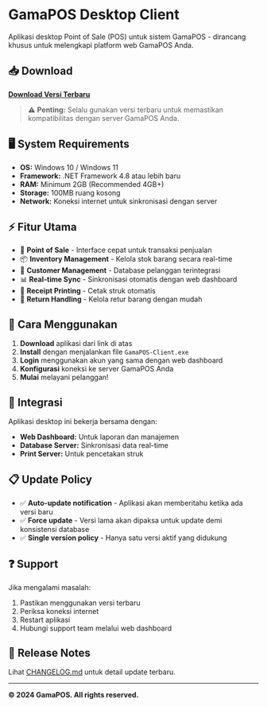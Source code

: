 # GamaPOS Desktop Client

Aplikasi desktop Point of Sale (POS) untuk sistem GamaPOS - dirancang khusus untuk melengkapi platform web GamaPOS Anda.

## 📥 Download

**[Download Versi Terbaru](https://github.com/USERNAME/gamapos-client/releases/latest/download/GamaPOS-Client.exe)**

> ⚠️ **Penting:** Selalu gunakan versi terbaru untuk memastikan kompatibilitas dengan server GamaPOS Anda.

## 🖥️ System Requirements

- **OS:** Windows 10 / Windows 11
- **Framework:** .NET Framework 4.8 atau lebih baru
- **RAM:** Minimum 2GB (Recommended 4GB+)
- **Storage:** 100MB ruang kosong
- **Network:** Koneksi internet untuk sinkronisasi dengan server

## ⚡ Fitur Utama

- 🏪 **Point of Sale** - Interface cepat untuk transaksi penjualan
- 📦 **Inventory Management** - Kelola stok barang secara real-time
- 👥 **Customer Management** - Database pelanggan terintegrasi
- 📊 **Real-time Sync** - Sinkronisasi otomatis dengan web dashboard
- 🧾 **Receipt Printing** - Cetak struk otomatis
- 🔄 **Return Handling** - Kelola retur barang dengan mudah

## 🚀 Cara Menggunakan

1. **Download** aplikasi dari link di atas
2. **Install** dengan menjalankan file `GamaPOS-Client.exe`
3. **Login** menggunakan akun yang sama dengan web dashboard
4. **Konfigurasi** koneksi ke server GamaPOS Anda
5. **Mulai** melayani pelanggan!

## 🔗 Integrasi

Aplikasi desktop ini bekerja bersama dengan:
- **Web Dashboard:** Untuk laporan dan manajemen
- **Database Server:** Sinkronisasi data real-time
- **Print Server:** Untuk pencetakan struk

## 📋 Update Policy

- ✅ **Auto-update notification** - Aplikasi akan memberitahu ketika ada versi baru
- ✅ **Force update** - Versi lama akan dipaksa untuk update demi konsistensi database
- ✅ **Single version policy** - Hanya satu versi aktif yang didukung

## ❓ Support

Jika mengalami masalah:
1. Pastikan menggunakan versi terbaru
2. Periksa koneksi internet
3. Restart aplikasi
4. Hubungi support team melalui web dashboard

## 📝 Release Notes

Lihat [CHANGELOG.md](./CHANGELOG.md) untuk detail update terbaru.

---

**© 2024 GamaPOS. All rights reserved.**